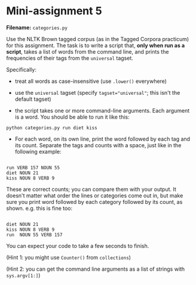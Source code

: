 # Mini-assignment 5

**Filename:** `categories.py`

Use the NLTK Brown tagged corpus (as in the Tagged Corpora practicum) for this assignment. The task is to write a script that, **only when run as a script**, takes a list of words from the command line, and prints the frequencies of their tags from the `universal` tagset. 

Specifically:

* treat all words as case-insensitive (use `.lower()` everywhere)

* use the `universal` tagset (specify `tagset="universal"`; this isn't the default tagset)

* the script takes one or more command-line arguments. Each argument is a word. You should be able to run it like this:

```
python categories.py run diet kiss
```

* For each word, on its own line, print the word followed by each tag and its count. Separate the tags and counts with a space, just like in the following example:


```

run VERB 157 NOUN 55 
diet NOUN 21 
kiss NOUN 8 VERB 9 
```

These are correct counts; you can compare them with your output. It doesn't matter what order the lines or categories come out
in, but make sure you print word followed by each category followed by its count, as shown. e.g. this is fine too:

```

diet NOUN 21 
kiss NOUN 8 VERB 9 
run  NOUN 55 VERB 157
```





You can expect your code to take a few seconds to finish.

 (Hint 1: you might use `Counter()` from `collections`)
 
(Hint 2: you can get the command line arguments as a list of strings with `sys.argv[1:]`)


